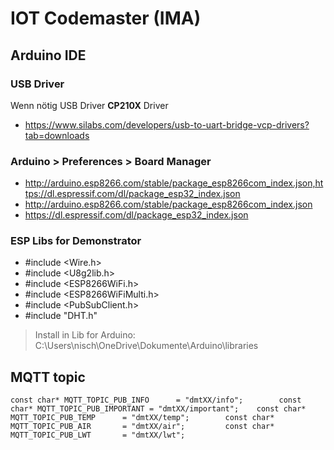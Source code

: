 # IOT Codemaster (IMA)

## Arduino IDE

### USB Driver
Wenn nötig USB Driver **CP210X** Driver 
* https://www.silabs.com/developers/usb-to-uart-bridge-vcp-drivers?tab=downloads 

### Arduino > Preferences > Board Manager
* http://arduino.esp8266.com/stable/package_esp8266com_index.json,https://dl.espressif.com/dl/package_esp32_index.json
* http://arduino.esp8266.com/stable/package_esp8266com_index.json
* https://dl.espressif.com/dl/package_esp32_index.json

### ESP Libs for Demonstrator
* #include <Wire.h>
* #include <U8g2lib.h>
* #include <ESP8266WiFi.h>
* #include <ESP8266WiFiMulti.h>
* #include <PubSubClient.h>
* #include "DHT.h"
> Install  in Lib for Arduino: C:\Users\nisch\OneDrive\Dokumente\Arduino\libraries

## MQTT topic

`
const char* MQTT_TOPIC_PUB_INFO      = "dmtXX/info";       
const char* MQTT_TOPIC_PUB_IMPORTANT = "dmtXX/important";   
const char* MQTT_TOPIC_PUB_TEMP      = "dmtXX/temp";       
const char* MQTT_TOPIC_PUB_AIR       = "dmtXX/air";        
const char* MQTT_TOPIC_PUB_LWT       = "dmtXX/lwt"; 
`   


